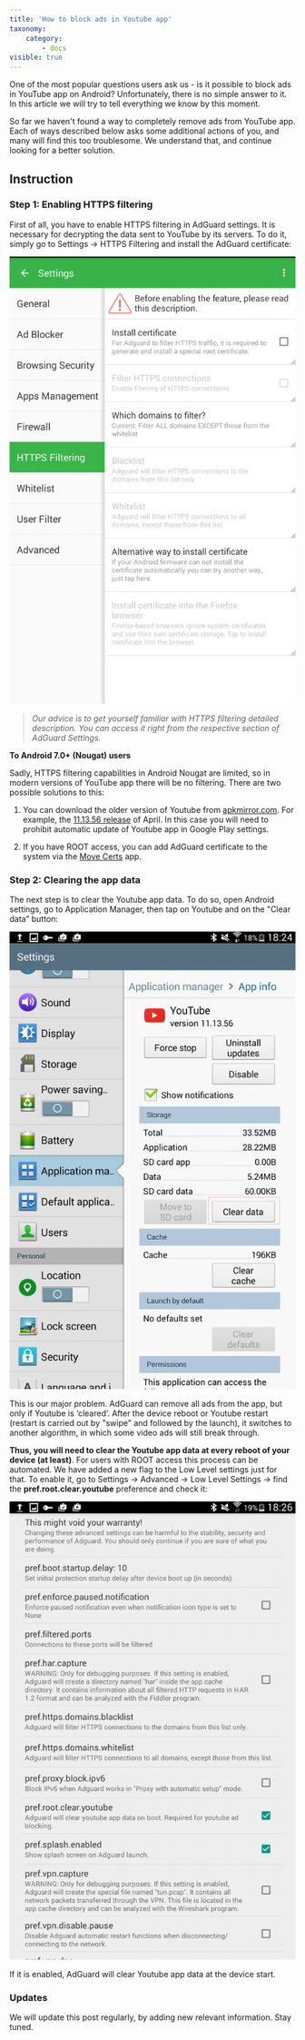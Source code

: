 ```yaml
---
title: 'How to block ads in Youtube app'
taxonomy:
    category:
        - docs
visible: true
---
```


One of the most popular questions users ask us - is it possible to block ads in YouTube app on Android? Unfortunately, there is no simple answer to it. In this article we will try to tell everything we know by this moment.

So far we haven't found a way to completely remove ads from YouTube app. Each of ways described below asks some additional actions of you, and many will find this too troublesome. We understand that, and continue looking for a better solution.

## Instruction
### Step 1: Enabling HTTPS filtering

First of all, you have to enable HTTPS filtering in AdGuard settings. It is necessary for decrypting the data sent to YouTube by its servers. To do it, simply go to Settings -> HTTPS Filtering and install the AdGuard certificate:


![](httpsfiltering_en.png?cropResize=400,600)

>_Our advice is to get yourself familiar with HTTPS filtering detailed description. You can access it right from the respective section of AdGuard Settings._

**To Android 7.0+ (Nougat) users**

Sadly, HTTPS filtering capabilities in Android Nougat are limited, so in modern versions of YouTube app there will be no filtering. There are two possible solutions to this:

1. You can download the older version of Youtube from [apkmirror.com](http://www.apkmirror.com/apk/google-inc/youtube/). For example, the [11.13.56 release](http://www.apkmirror.com/apk/google-inc/youtube/youtube-11-13-56-release/) of April. In this case you will need to prohibit automatic update of Youtube app in Google Play settings.

2. If you have ROOT access, you can add AdGuard certificate to the system via the [Move Certs](https://f-droid.org/repository/browse/?fdfilter=move%20certs&fdid=com.nutomic.zertman) app.

### Step 2: Clearing the app data

The next step is to clear the Youtube app data. To do so, open Android settings, go to Application Manager, then tap on Youtube and on the "Clear data” button:

![](app_manager_EN.png?cropResize=400,600)

This is our major problem. AdGuard can remove all ads from the app, but only if Youtube is ‘cleared’. After the device reboot or Youtube restart (restart is carried out by "swipe" and followed by the launch), it switches to another algorithm, in which some video ads will still break through.

**Thus, you will need to clear the Youtube app data at every reboot of your device (at least)**. For users with ROOT access this process can be automated. We have added a new flag to the Low Level settings just for that. To enable it, go to Settings -> Advanced -> Low Level Settings -> find the **pref.root.clear.youtube** preference and check it:

![](youtube_preference_en.png?cropResize=400,600)

If it is enabled, AdGuard will clear Youtube app data at the device start.

### Updates

We will update this post regularly, by adding new relevant information. Stay tuned.